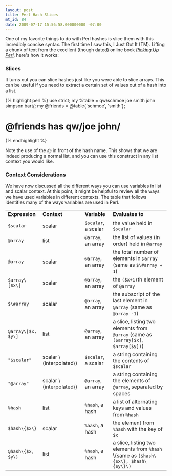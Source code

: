```yaml
---
layout: post
title: Perl Hash Slices
mt_id: 84
date: 2009-07-17 15:56:58.000000000 -07:00
---
```

One of my favorite things to do with Perl hashes is slice them with this
incredibly concise syntax. The first time I saw this, I Just Got It (TM).
Lifting a chunk of text from the excellent (though dated) online book
<i>[Picking Up Perl](http://www.ebb.org/PickingUpPerl/)</i>, here's how it works:

### Slices

It turns out you can slice hashes just like you were able to slice arrays.
This can be useful if you need to extract a certain set of values out of a
hash into a list.

{% highlight perl %}
use strict;
my %table = qw/schmoe joe smith john simpson bart/;
my @friends = @table{'schmoe', 'smith'};
# @friends has qw/joe john/
{% endhighlight %}

Note the use of the <i>@</i> in front of the hash name.  This shows that we
are indeed producing a normal list, and you can use this construct in any
list context you would like.

### Context Considerations

We have now discussed all the different ways you can use variables in
list and scalar context.  At this point, it might be helpful to review
all the ways we have used variables in different contexts.  The table
that follows identifies many of the ways variables are used in Perl.

<table>
  <tr>
    <td><strong>Expression</strong></td>
    <td><strong>Context</strong></td>
    <td><strong>Variable</strong></td>
    <td><strong>Evaluates to</strong></td>
  </tr>
  <tr><td><code>$scalar</code> </td><td> scalar </td><td> <code>$scalar</code>, a scalar</td><td> the value held in <code>$scalar</code></td> </tr>
  <tr><td><code>@array</code> </td><td> list </td><td> <code>@array</code>, an array</td><td> the list of values (in order) held in <code>@array</code></td> </tr>
  <tr><td><code>@array</code> </td><td> scalar </td><td> <code>@array</code>, an array</td><td> the total number of elements in <code>@array</code> (same as <code>$\#array + 1</code>)</td> </tr>
  <tr><td><code>$array\[$x\]</code> </td><td> scalar </td><td> <code>@array</code>, an array</td><td> the <code>($x+1)</code>th element of <code>@array</code></td> </tr>
  <tr><td><code>$\#array</code> </td><td> scalar </td><td> <code>@array</code>, an array</td><td> the subscript of the last element in <code>@array</code> (same as <code>@array -1</code>)</td> </tr>
  <tr><td><code>@array\[$x, $y\]</code> </td><td> list </td><td> <code>@array</code>, an array</td><td> a slice, listing two elements from <code>@array</code> (same as <code>($array[$x], $array[$y])</code>)</td> </tr>
  <tr><td><code>"$scalar"</code> </td><td> scalar \(interpolated\) </td><td> <code>$scalar</code>, a scalar</td><td> a string containing the contents of <code>$scalar</code></td> </tr>
  <tr><td><code>"@array"</code> </td><td> scalar \(interpolated\) </td><td> <code>@array</code>, an array</td><td> a string containing the elements of <code>@array</code>, separated by spaces</td> </tr>
  <tr><td><code>%hash</code> </td><td> list </td><td> <code>%hash</code>, a hash</td><td> a list of alternating keys and values from <code>%hash</code></td> </tr>
  <tr><td><code>$hash\{$x\}</code> </td><td> scalar </td><td> <code>%hash</code>, a hash</td><td> the element from <code>%hash</code> with the key of <code>$x</code></td> </tr>
  <tr><td><code>@hash\{$x, $y\}</code> </td><td> list </td><td> <code>%hash</code>, a hash</td><td> a slice, listing two elements from <code>%hash</code> \(same as <code>($hash\{$x\}, $hash\{$y\}\)</code></td></tr>
</table>


